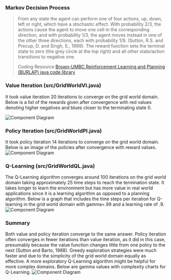 ### Markov Decision Process 

> From any state the agent can perform one of four actions, up, down, left or right, which have a stochastic effect. With probability 2/3, the actions cause the agent to move one cell in the corresponding direction, and with probability 1/3, the agent moves instead in one of the other three directions, each with probability 1/9. (Sutton, R.S. and Precup, D. and Singh, S., 1999).  The reward function sets the terminal state to zero (the grey circle at the top right) and all other state/action transitions to negative one.   
>
> Coding Resource <a href="https://github.com/jmacglashan/burlap">Brown-UMBC Reinforcement Learning and Planning (BURLAP) java code library</a>


### Value Iteration (src/GridWorldVI.java)
It took value iteration 20 iterations to converge on the grid world domain.   Below is a list of the rewards given after convergence with red values denoting higher negatives and blues closer to the terminating state 0.  

![Component Diagram](/MDPs/blob/master/images/ValueIterationRewards.PNG)

### Policy Iteration (src/GridWorldPI.java)

It took policy iteration 14 iterations to converge on the grid world domain.   Below is an image of the policies after convergence with reward values.  
![Component Diagram](/GroupProject/Docs/DesignDocument/component.png)


### Q-Learning (src/GridWorldQL.java)

The Q-Learning algorithm converges around 100 iterations on the grid world domain taking approximately 25 time steps to reach the termination state.   It takes longer to learn the environment but has more value in real world applications since it is a learning algorithm as opposed to a planning algorithm. Below is a graph that includes the time steps per iteration for Q-learning in the grid world domain with gamma=.99 and a learning rate of .9.   
![Component Diagram](/GroupProject/Docs/DesignDocument/component.png)


### Summary

Both value and policy iteration converge to the same answer.  Policy iteration often converges in fewer iterations than value iteration, as it did in this case, presumably because the value function changes little from one policy to the next (Sutton and Barto, 1988).  Greedy exploration strategies were much faster and due to the simplicity of the grid world domain equally as effective.  A more exploratory Q-Learning algorithm might be helpful for more complex domains. Below are gamma values with complexity charts for Q-Learning. 
![Component Diagram](/GroupProject/Docs/DesignDocument/component.png)
